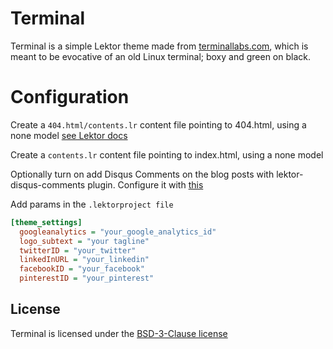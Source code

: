# Terminal

Terminal is a simple Lektor theme made from [terminallabs.com](terminallabs.com), which is meant to be evocative of an old Linux terminal; boxy and green on black.

# Configuration

Create a `404.html/contents.lr` content file pointing to 404.html, using a none model [see Lektor docs](https://www.getlektor.com/docs/guides/error-pages)

Create a `contents.lr` content file pointing to index.html, using a none model

Optionally turn on add Disqus Comments on the blog posts with lektor-disqus-comments plugin. Configure it with [this](https://github.com/lektor/lektor-disqus-comments#lektor-disqus-comments)

Add params in the `.lektorproject file`

```ini
[theme_settings]
  googleanalytics = "your_google_analytics_id"
  logo_subtext = "your tagline"
  twitterID = "your_twitter"
  linkedInURL = "your_linkedin"
  facebookID = "your_facebook"
  pinterestID = "your_pinterest"
```


## License

Terminal is licensed under the [BSD-3-Clause license](LICENSE.md)
